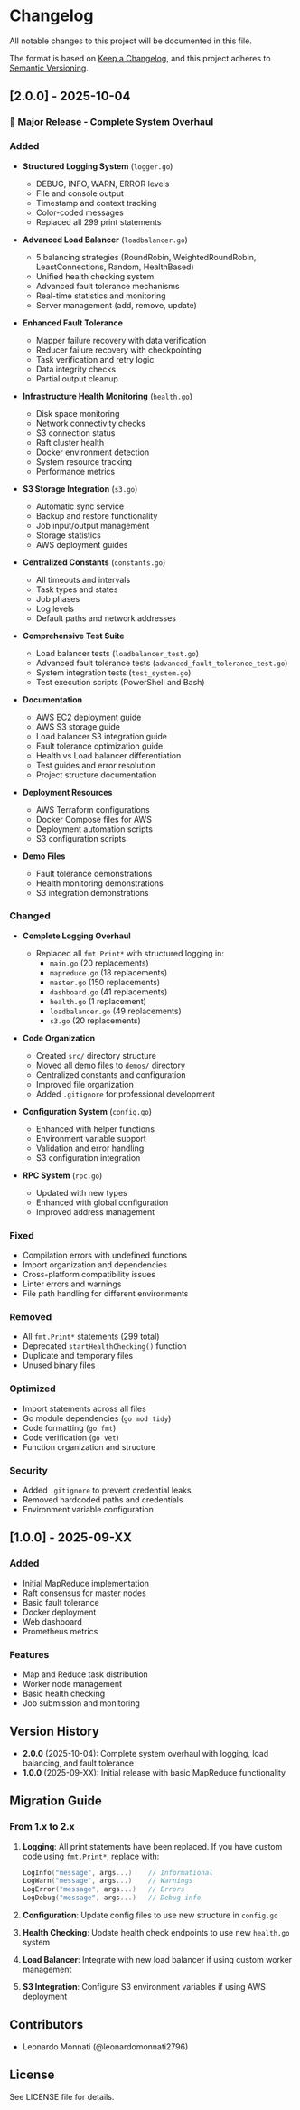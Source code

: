# Changelog

All notable changes to this project will be documented in this file.

The format is based on [Keep a Changelog](https://keepachangelog.com/en/1.0.0/),
and this project adheres to [Semantic Versioning](https://semver.org/spec/v2.0.0.html).

## [2.0.0] - 2025-10-04

### 🎉 Major Release - Complete System Overhaul

### Added
- **Structured Logging System** (`logger.go`)
  - DEBUG, INFO, WARN, ERROR levels
  - File and console output
  - Timestamp and context tracking
  - Color-coded messages
  - Replaced all 299 print statements

- **Advanced Load Balancer** (`loadbalancer.go`)
  - 5 balancing strategies (RoundRobin, WeightedRoundRobin, LeastConnections, Random, HealthBased)
  - Unified health checking system
  - Advanced fault tolerance mechanisms
  - Real-time statistics and monitoring
  - Server management (add, remove, update)

- **Enhanced Fault Tolerance**
  - Mapper failure recovery with data verification
  - Reducer failure recovery with checkpointing
  - Task verification and retry logic
  - Data integrity checks
  - Partial output cleanup

- **Infrastructure Health Monitoring** (`health.go`)
  - Disk space monitoring
  - Network connectivity checks
  - S3 connection status
  - Raft cluster health
  - Docker environment detection
  - System resource tracking
  - Performance metrics

- **S3 Storage Integration** (`s3.go`)
  - Automatic sync service
  - Backup and restore functionality
  - Job input/output management
  - Storage statistics
  - AWS deployment guides

- **Centralized Constants** (`constants.go`)
  - All timeouts and intervals
  - Task types and states
  - Job phases
  - Log levels
  - Default paths and network addresses

- **Comprehensive Test Suite**
  - Load balancer tests (`loadbalancer_test.go`)
  - Advanced fault tolerance tests (`advanced_fault_tolerance_test.go`)
  - System integration tests (`test_system.go`)
  - Test execution scripts (PowerShell and Bash)

- **Documentation**
  - AWS EC2 deployment guide
  - AWS S3 storage guide
  - Load balancer S3 integration guide
  - Fault tolerance optimization guide
  - Health vs Load balancer differentiation
  - Test guides and error resolution
  - Project structure documentation

- **Deployment Resources**
  - AWS Terraform configurations
  - Docker Compose files for AWS
  - Deployment automation scripts
  - S3 configuration scripts

- **Demo Files**
  - Fault tolerance demonstrations
  - Health monitoring demonstrations
  - S3 integration demonstrations

### Changed
- **Complete Logging Overhaul**
  - Replaced all `fmt.Print*` with structured logging in:
    - `main.go` (20 replacements)
    - `mapreduce.go` (18 replacements)
    - `master.go` (150 replacements)
    - `dashboard.go` (41 replacements)
    - `health.go` (1 replacement)
    - `loadbalancer.go` (49 replacements)
    - `s3.go` (20 replacements)

- **Code Organization**
  - Created `src/` directory structure
  - Moved all demo files to `demos/` directory
  - Centralized constants and configuration
  - Improved file organization
  - Added `.gitignore` for professional development

- **Configuration System** (`config.go`)
  - Enhanced with helper functions
  - Environment variable support
  - Validation and error handling
  - S3 configuration integration

- **RPC System** (`rpc.go`)
  - Updated with new types
  - Enhanced with global configuration
  - Improved address management

### Fixed
- Compilation errors with undefined functions
- Import organization and dependencies
- Cross-platform compatibility issues
- Linter errors and warnings
- File path handling for different environments

### Removed
- All `fmt.Print*` statements (299 total)
- Deprecated `startHealthChecking()` function
- Duplicate and temporary files
- Unused binary files

### Optimized
- Import statements across all files
- Go module dependencies (`go mod tidy`)
- Code formatting (`go fmt`)
- Code verification (`go vet`)
- Function organization and structure

### Security
- Added `.gitignore` to prevent credential leaks
- Removed hardcoded paths and credentials
- Environment variable configuration

## [1.0.0] - 2025-09-XX

### Added
- Initial MapReduce implementation
- Raft consensus for master nodes
- Basic fault tolerance
- Docker deployment
- Web dashboard
- Prometheus metrics

### Features
- Map and Reduce task distribution
- Worker node management
- Basic health checking
- Job submission and monitoring

## Version History

- **2.0.0** (2025-10-04): Complete system overhaul with logging, load balancing, and fault tolerance
- **1.0.0** (2025-09-XX): Initial release with basic MapReduce functionality

## Migration Guide

### From 1.x to 2.x

1. **Logging**: All print statements have been replaced. If you have custom code using `fmt.Print*`, replace with:
   ```go
   LogInfo("message", args...)    // Informational
   LogWarn("message", args...)    // Warnings
   LogError("message", args...)   // Errors
   LogDebug("message", args...)   // Debug info
   ```

2. **Configuration**: Update config files to use new structure in `config.go`

3. **Health Checking**: Update health check endpoints to use new `health.go` system

4. **Load Balancer**: Integrate with new load balancer if using custom worker management

5. **S3 Integration**: Configure S3 environment variables if using AWS deployment

## Contributors

- Leonardo Monnati (@leonardomonnati2796)

## License

See LICENSE file for details.

